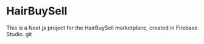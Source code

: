 
# HairBuySell

This is a Next.js project for the HairBuySell marketplace, created in Firebase Studio.
git 